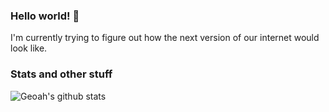 ### Hello world! 👋

I'm currently trying to figure out how the next version of our internet would look like.

### Stats and other stuff

![Geoah's github stats](https://github-readme-stats.vercel.app/api?username=geoah&show_icons=true&count_private=true)
